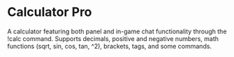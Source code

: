 # Calculator Pro
A calculator featuring both panel and in-game chat functionality through the !calc command. 
Supports decimals, positive and negative numbers, math functions (sqrt, sin, cos, tan, ^2), brackets, tags, and some commands.
